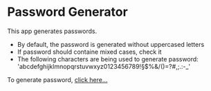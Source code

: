 # Password Generator

This app generates passwords.
- By default, the password is generated without uppercased letters
- If password should containe mixed cases, check it
- The following characters are being used to generate password: 'abcdefghijklmnopqrstuvwxyz0123456789!§$%&/()=?#,;.:-_'

To generate password, [click here...]()
